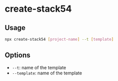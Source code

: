 # create-stack54

## Usage

```bash
npx create-stack54 [project-name] --t [template]
```

## Options

- `--t`: name of the template
- `--template`: name of the template
